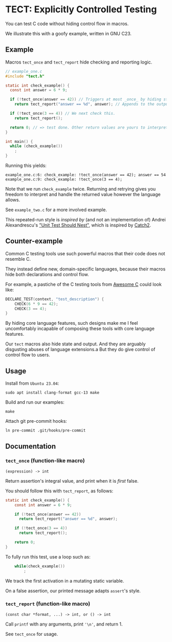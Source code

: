 # TECT: Explicitly Controlled Testing

You can test C code without hiding control flow in macros.

We illustrate this with a goofy example, written in GNU C23.

## Example

Macros `tect_once` and `tect_report` hide checking and reporting logic.

[//]: # (Replace "SCRIPT_*" with generated content)

```c
// example_one.c
#include "tect.h"

static int check_example() {
  const int answer = 6 * 9;

  if (!tect_once(answer == 42)) // Triggers at most _once_ by hiding state.
    return tect_report("answer == %d", answer); // Appends to the output log.

  if (!tect_once(3 == 4)) // We next check this.
    return tect_report();

  return 0; // => test done. Other return values are yours to interpret.
}

int main() {
  while (check_example())
    ;
}
```

Running this yields:

```text
example_one.c:6: check_example: !tect_once(answer == 42); answer == 54
example_one.c:9: check_example: !tect_once(3 == 4); 
```

Note that we run `check_example` twice.
Returning and retrying gives you freedom to interpret and handle the returned
value however the language allows.

See `example_two.c` for a more involved example.

This repeated-run style is _inspired by_ (and not an implementation of)
Andrei Alexandrescu's
["Unit Test Should Nest"](https://youtu.be/trGJsOcA4hY?t=2887),
which is inspired by
[Catch2](https://github.com/catchorg/Catch2).

## Counter-example

Common C testing tools use such powerful macros that their code does not
resemble C.

They instead define new, domain-specific languages, because their macros
hide both declarations and control flow.

For example, a pastiche of the C testing tools from
[Awesome C](https://github.com/oz123/awesome-c#testing)
could look like:

```c
DECLARE_TEST(context, "test_description") {
    CHECK(6 * 9 == 42);
    CHECK(3 == 4);
}

```

By hiding core language features, such designs make me I feel uncomfortably
incapable of composing these tools with core language features.

Our `tect` macros also hide state and output.
And they are arguably disgusting abuses of language extensions.a
But they do give control of control flow to users.

## Usage

Install from `Ubuntu 23.04`:

```shell
sudo apt install clang-format gcc-13 make

```

Build and run our examples:

```shell
make

```

Attach git pre-commit hooks:

```shell
ln pre-commit .git/hooks/pre-commit

```

## Documentation

[//]: # (Append in-source documentation below)

### `tect_once` (function-like macro)

`(expression) -> int`

Return assertion's integral value, and print when it is _first_ false.

You should follow this with `tect_report`, as follows:

```c
static int check_example() {
    const int answer = 6 * 9;

    if (!tect_once(answer == 42))
      return tect_report("answer == %d", answer);

    if (!tect_once(3 == 4))
      return tect_report();

    return 0;
}
```

To fully run this test, use a loop such as:

```c
    while(check_example())
        ;
```

We track the first activation in a mutating static variable.

On a false assertion, our printed message adapts `assert`'s style.

### `tect_report` (function-like macro)

`(const char *format, ...) -> int, or () -> int`

Call `printf` with any arguments, print `'\n'`, and return 1.

See `tect_once` for usage.

[//]: # (Avoid trailing newlines)
